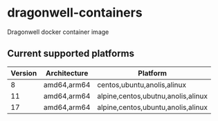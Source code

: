 # dragonwell-containers
Dragonwell docker container image

## Current supported platforms
| Version | Architecture  | Platform                           |
|---------|---------------|------------------------------------|
| 8       | amd64,arm64 | centos,ubuntu,anolis,alinux        |
| 11      | amd64,arm64 | alpine,centos,ubutnu,anolis,alinux |
| 17      | amd64,arm64 | alpine,centos,ubuntu,anolis,alinux |

